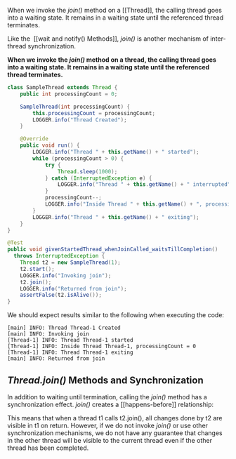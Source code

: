 When we invoke the _join()_ method on a [[Thread]], the calling thread goes into a waiting state. It remains in a waiting state until the referenced thread terminates.

Like the  [[wait and notify() Methods]], _join()_ is another mechanism of inter-thread synchronization.

**When we invoke the _join()_ method on a thread, the calling thread goes into a waiting state. It remains in a waiting state until the referenced thread terminates.**

```java
class SampleThread extends Thread {
    public int processingCount = 0;

    SampleThread(int processingCount) {
        this.processingCount = processingCount;
        LOGGER.info("Thread Created");
    }

    @Override
    public void run() {
        LOGGER.info("Thread " + this.getName() + " started");
        while (processingCount > 0) {
            try {
                Thread.sleep(1000);
            } catch (InterruptedException e) {
                LOGGER.info("Thread " + this.getName() + " interrupted");
            }
            processingCount--;
            LOGGER.info("Inside Thread " + this.getName() + ", processingCount = " + processingCount);
        }
        LOGGER.info("Thread " + this.getName() + " exiting");
    }
}

@Test
public void givenStartedThread_whenJoinCalled_waitsTillCompletion() 
  throws InterruptedException {
    Thread t2 = new SampleThread(1);
    t2.start();
    LOGGER.info("Invoking join");
    t2.join();
    LOGGER.info("Returned from join");
    assertFalse(t2.isAlive());
}
```

We should expect results similar to the following when executing the code:

```plaintext
[main] INFO: Thread Thread-1 Created
[main] INFO: Invoking join
[Thread-1] INFO: Thread Thread-1 started
[Thread-1] INFO: Inside Thread Thread-1, processingCount = 0
[Thread-1] INFO: Thread Thread-1 exiting
[main] INFO: Returned from join
```

## _Thread.join()_ Methods and Synchronization

In addition to waiting until termination, calling the _join()_ method has a synchronization effect. *join()* creates a [[happens-before]] relationship:

This means that when a thread t1 calls t2.join(), all changes done by t2 are visible in t1 on return. However, if we do not invoke _join()_ or use other synchronization mechanisms, we do not have any guarantee that changes in the other thread will be visible to the current thread even if the other thread has been completed.


